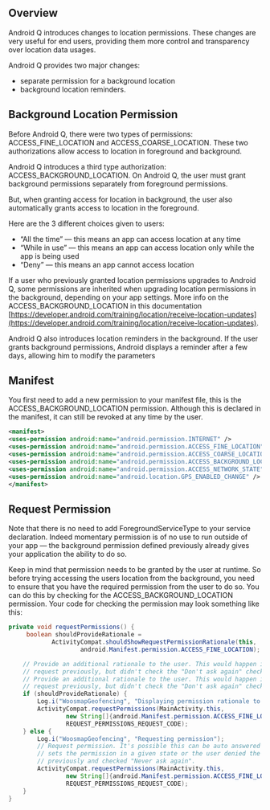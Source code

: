 ﻿
## Overview

Android Q introduces changes to location permissions. These changes are very useful for end users, providing them more control and transparency over location data usages.

Android Q provides two major changes:
- separate permission for a background location
- background location reminders.

## Background Location Permission
Before Android Q, there were two types of permissions: ACCESS_FINE_LOCATION and ACCESS_COARSE_LOCATION. These two authorizations allow access to location in foreground and background.

Android Q introduces a third type authorization: ACCESS_BACKGROUND_LOCATION. On Android Q, the user must grant background permissions separately from foreground permissions.

But, when granting access for location in background, the user also automatically grants access to location in the foreground.

Here are the 3 different choices given to users:
-   “All the time” — this means an app can access location at any time
-   “While in use” — this means an app can access location only while the app is being used
-   “Deny” — this means an app cannot access location
    
If a user who previously granted location permissions upgrades to Android Q, some permissions are inherited when upgrading location permissions in the background, depending on your app settings. More info on the ACCESS_BACKGROUND_LOCATION in this documentation [https://developer.android.com/training/location/receive-location-updates](https://developer.android.com/training/location/receive-location-updates).

Android Q also introduces location reminders in the background. If the user grants background permissions, Android displays a reminder after a few days, allowing him to modify the parameters

## Manifest
You first need to add a new permission to your manifest file, this is the ACCESS_BACKGROUND_LOCATION permission. Although this is declared in the manifest, it can still be revoked at any time by the user.
```xml
<manifest>
<uses-permission android:name="android.permission.INTERNET" />
<uses-permission android:name="android.permission.ACCESS_FINE_LOCATION" />
<uses-permission android:name="android.permission.ACCESS_COARSE_LOCATION" />
<uses-permission android:name="android.permission.ACCESS_BACKGROUND_LOCATION" />
<uses-permission android:name="android.permission.ACCESS_NETWORK_STATE" />
<uses-permission android:name="android.location.GPS_ENABLED_CHANGE" />
</manifest>
```

## Request Permission

Note that there is no need to add ForegroundServiceType to your service declaration. Indeed momentary permission is of no use to run outside of your app — the background permission defined previously already gives your application the ability to do so.

Keep in mind that permission needs to be granted by the user at runtime. So before trying accessing the users location from the background, you need to ensure that you have the required permission from the user to do so. You can do this by checking for the ACCESS_BACKGROUND_LOCATION permission. Your code for checking the permission may look something like this:

```java
private void requestPermissions() {
     boolean shouldProvideRationale =
            ActivityCompat.shouldShowRequestPermissionRationale(this,
                    android.Manifest.permission.ACCESS_FINE_LOCATION);

    // Provide an additional rationale to the user. This would happen if the user denied the
    // request previously, but didn't check the "Don't ask again" checkbox.
    // Provide an additional rationale to the user. This would happen if the user denied the
    // request previously, but didn't check the "Don't ask again" checkbox.
    if (shouldProvideRationale) {
        Log.i("WoosmapGeofencing", "Displaying permission rationale to provide additional context.");
        ActivityCompat.requestPermissions(MainActivity.this,
                new String[]{android.Manifest.permission.ACCESS_FINE_LOCATION, android.Manifest.permission.ACCESS_BACKGROUND_LOCATION},
                REQUEST_PERMISSIONS_REQUEST_CODE);
    } else {
        Log.i("WoosmapGeofencing", "Requesting permission");
        // Request permission. It's possible this can be auto answered if device policy
        // sets the permission in a given state or the user denied the permission
        // previously and checked "Never ask again".
        ActivityCompat.requestPermissions(MainActivity.this,
                new String[]{android.Manifest.permission.ACCESS_FINE_LOCATION, android.Manifest.permission.ACCESS_BACKGROUND_LOCATION},
                REQUEST_PERMISSIONS_REQUEST_CODE);
    }
}
```
